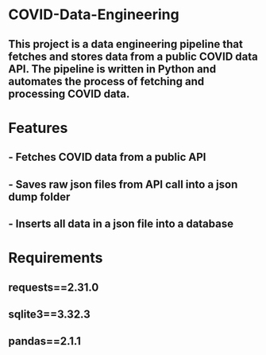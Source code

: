 # COVID-Data-Engineering

## This project is a data engineering pipeline that fetches and stores data from a public COVID data API. The pipeline is written in Python and automates the process of fetching and processing COVID data.

# Features

## - Fetches COVID data from a public API
## - Saves raw json files from API call into a json dump folder
## - Inserts all data in a json file into a database
  
# Requirements
## requests==2.31.0
## sqlite3==3.32.3
## pandas==2.1.1
